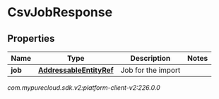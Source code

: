 # CsvJobResponse


## Properties

| Name | Type | Description | Notes |
| ------------ | ------------- | ------------- | ------------- |
| **job** | [**AddressableEntityRef**](AddressableEntityRef) | Job for the import |  |




_com.mypurecloud.sdk.v2:platform-client-v2:226.0.0_
